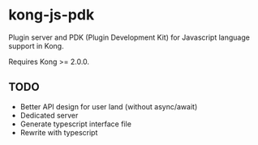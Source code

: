 # kong-js-pdk

Plugin server and PDK (Plugin Development Kit) for Javascript language support in Kong.

Requires Kong >= 2.0.0.

## TODO

- Better API design for user land (without async/await)
- Dedicated server
- Generate typescript interface file
- Rewrite with typescript
